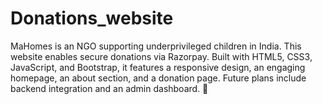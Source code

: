 # Donations_website
MaHomes is an NGO supporting underprivileged children in India. This website enables secure donations via Razorpay. Built with HTML5, CSS3, JavaScript, and Bootstrap, it features a responsive design, an engaging homepage, an about section, and a donation page. Future plans include backend integration and an admin dashboard. 💙
